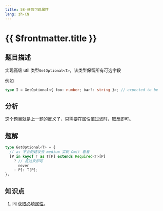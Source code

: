 ```yaml
---
title: 58-获取可选属性
lang: zh-CN
---
```


# {{ $frontmatter.title }}

## 题目描述

实现高级 util 类型`GetOptional<T>`，该类型保留所有可选字段

例如

```ts
type I = GetOptional<{ foo: number; bar?: string }>; // expected to be { bar?: string }
```

## 分析

这个题目就是上一题的反义了，只需要在属性值过滤时，取反即可。

## 题解

```ts
type GetOptional<T> = {
  // as 不会的建议去 medium 实现 Omit 看看
  [P in keyof T as T[P] extends Required<T>[P]
    ? // 反过来即可
      never
    : P]: T[P];
};
```

## 知识点

1. 同 [获取必填属性](/hard/57-获取必填属性.md)。
